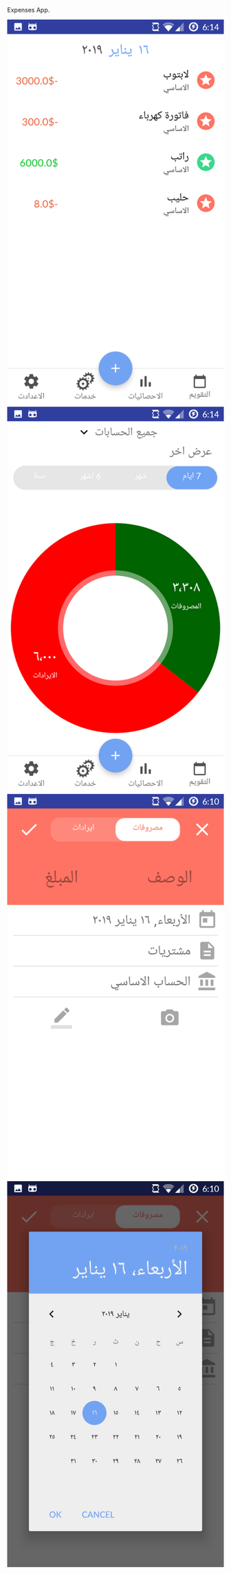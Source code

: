Expenses App.


<img src = "https://github.com/MahmoudMB/Expenses/blob/master/ScreenShot/1.png"/>

<img src = "https://github.com/MahmoudMB/Expenses/blob/master/ScreenShot/2.png"/>


<img src = "https://github.com/MahmoudMB/Expenses/blob/master/ScreenShot/3.png"/>


<img src = "https://github.com/MahmoudMB/Expenses/blob/master/ScreenShot/4.png"/>
